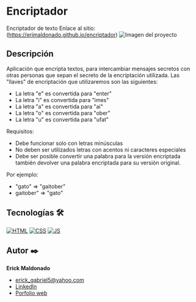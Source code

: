 # Encriptador
Encriptador de texto
Enlace al sitio: (https://erimaldonado.github.io/encriptador)
![Imagen del proyecto](https://github.com/EriMaldonado/encriptador.github.io/blob/main/img/principal.jpg?raw=true)

## Descripción
Aplicación que encripta textos, para intercambiar mensajes secretos con otras personas que sepan el secreto de la encriptación utilizada.
Las "llaves" de encriptación que utilizaremos son las siguientes:
- La letra "e" es convertida para "enter"
- La letra "i" es convertida para "imes"
- La letra "a" es convertida para "ai"
- La letra "o" es convertida para "ober"
- La letra "u" es convertida para "ufat"

Requisitos:
- Debe funcionar solo con letras minúsculas
- No deben ser utilizados letras con acentos ni caracteres especiales
- Debe ser posible convertir una palabra para la versión encriptada también devolver una palabra encriptada para su versión original.

Por ejemplo:
- "gato" => "gaitober"
- gaitober" => "gato"

## Tecnologías 🛠
[![HTML](https://img.shields.io/badge/HTML5-E34F26?style=for-the-badge&logo=html5&logoColor=white)](https://es.wikipedia.org/wiki/HTML5)
[![CSS](https://img.shields.io/badge/CSS3-1572B6?style=for-the-badge&logo=css3&logoColor=white)](https://es.wikipedia.org/wiki/CSS)
[![JS](https://img.shields.io/badge/JavaScript-F7DF1E?style=for-the-badge&logo=javascript&logoColor=black)](https://es.wikipedia.org/wiki/JavaScript)

## Autor ✒️
**Erick Maldonado**

* [erick_gabriel5@yahoo.com](erick_gabriel5@yahoo.com)
* [LinkedIn](https://www.linkedin.com/in/erickmaldonado1/)
* [Porfolio web]()
